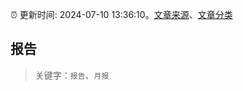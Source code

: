 :alarm_clock: 更新时间: 2024-07-10 13:36:10。[文章来源](/README.md)、[文章分类](/TAGS.md)

## 报告


> 关键字：`报告`、`月报`



